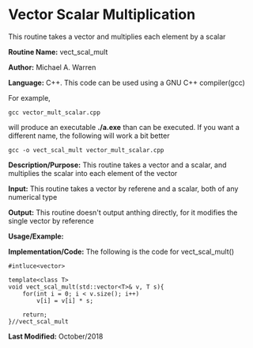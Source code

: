 # Vector Scalar Multiplication 
This routine takes a vector and multiplies each element by a scalar

**Routine Name:**           vect_scal_mult

**Author:** Michael A. Warren

**Language:** C++. This code can be used using a GNU C++ compiler(gcc)

For example,

    gcc vector_mult_scalar.cpp

will produce an executable **./a.exe** than can be executed. If you want a different name, the following will work a bit
better

    gcc -o vect_scal_mult vector_mult_scalar.cpp

**Description/Purpose:** This routine takes a vector and a scalar, and multiplies the scalar into each element of the vector

**Input:** This routine takes a vector by referene and a scalar, both of any numerical type

**Output:** This routine doesn't output anthing directly, for it modifies the single vector by reference

**Usage/Example:**

<basic example>
<give the output of the exampled input, if needed>
<how to interpret the output>

**Implementation/Code:** The following is the code for vect_scal_mult()

    #intluce<vector>
    
    template<class T>
    void vect_scal_mult(std::vector<T>& v, T s){
        for(int i = 0; i < v.size(); i++)
            v[i] = v[i] * s;
    
        return;
    }//vect_scal_mult


**Last Modified:** October/2018
